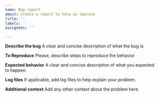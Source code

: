 ```yaml
---
name: Bug report
about: Create a report to help us improve
title: ''
labels: ''
assignees: ''

---
```


**Describe the bug**
A clear and concise description of what the bug is.

**To Reproduce**
Please, describe steps to reproduce the behavior


**Expected behavior**
A clear and concise description of what you expected to happen.

**Log files**
If applicable, add log files to help explain your problem.

**Additional context**
Add any other context about the problem here.
